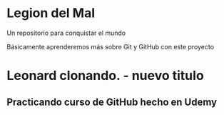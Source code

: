# Legion del Mal
Un repositorio para conquistar el mundo

Básicamente aprenderemos más sobre Git y GitHub con este proyecto


# Leonard clonando. - nuevo titulo

## Practicando curso de GitHub hecho en Udemy
